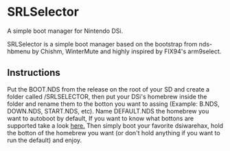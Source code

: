 # SRLSelector
A simple boot manager for Nintendo DSi.

SRLSelector is a simple boot manager based on the bootstrap from nds-hbmenu by Chishm, WinterMute and highly inspired by FIX94's arm9select.

## Instructions
Put the BOOT.NDS from the release on the root of your SD and create a folder called /SRLSELECTOR, then put your DSi's homebrew inside the 
folder and rename them to the botton you want to assing (Example: B.NDS, DOWN.NDS, START.NDS, etc). Name DEFAULT.NDS the homebrew you want to
autoboot by default, If you want to know what bottons are supported take a look [here.](BootStrap/arm9/source/bootstrap.c#L54-L77) Then simply boot your
favorite dsiwarehax, hold the botton of the homebrew you want (or don't hold anything if you want to run the default) and enjoy.
